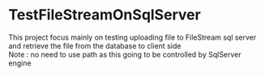 # TestFileStreamOnSqlServer 
This project focus mainly on testing uploading file to FileStream sql server and retrieve the file from the database to client side
<br />
Note : no need to use path as this going to be controlled by SqlServer engine
